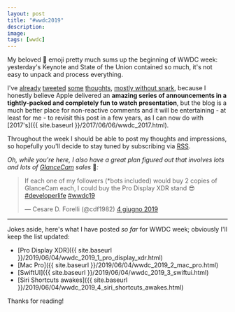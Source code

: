 ```yaml
---
layout: post
title: "#wwdc2019"
description:
image:
tags: [wwdc]
---
```

My beloved 🤯 emoji pretty much sums up the beginning of WWDC week: yesterday's Keynote and State of the Union contained so much, it's not easy to unpack and process everything.

I've [already](https://twitter.com/cdf1982/status/1135653180195450880) [tweeted](https://twitter.com/cdf1982/status/1135667752281280512) [some](https://twitter.com/cdf1982/status/1135674984012103682) [thoughts](https://twitter.com/cdf1982/status/1135669327187927041), [mostly without snark](https://twitter.com/cdf1982/status/1135685124463439872), because I honestly believe Apple delivered an **amazing series of announcements in a tightly-packed and completely fun to watch presentation**, but the blog is a much better place for non-reactive comments and it will be entertaining - at least for me - to revisit this post in a few years, as I can now do with [2017's]({{ site.baseurl }}/2017/06/06/wwdc_2017.html).

Throughout the week I should be able to post my thoughts and impressions, so hopefully you'll decide to stay tuned by subscribing via [RSS](cdf1982.com/feed.xml).

*Oh, while you're here, I also have a great plan figured out that involves lots and lots of [GlanceCam](https://itunes.apple.com/us/app/glancecam-ip-webcam-viewer/id1360797896?l=it&ls=1&mt=12) sales* 🤑*:*
<blockquote class="twitter-tweet" data-lang="it"><p lang="en" dir="ltr">If each one of my followers (*bots included) would buy 2 copies of GlanceCam each, I could buy the Pro Display XDR stand 😎 <a href="https://twitter.com/hashtag/developerlife?src=hash&amp;ref_src=twsrc%5Etfw">#developerlife</a> <a href="https://twitter.com/hashtag/wwdc19?src=hash&amp;ref_src=twsrc%5Etfw">#wwdc19</a></p>&mdash; Cesare D. Forelli (@cdf1982) <a href="https://twitter.com/cdf1982/status/1135799133833453568?ref_src=twsrc%5Etfw">4 giugno 2019</a></blockquote> <script async src="https://platform.twitter.com/widgets.js" charset="utf-8"></script> 


---

Jokes aside, here's what I have posted *so far* for WWDC week; obviously I'll keep the list updated:

- [Pro Display XDR]({{ site.baseurl }}/2019/06/04/wwdc_2019_1_pro_display_xdr.html)
- [Mac Pro]({{ site.baseurl }}/2019/06/04/wwdc_2019_2_mac_pro.html)
- [SwiftUI]({{ site.baseurl }}/2019/06/04/wwdc_2019_3_swiftui.html)
- [Siri Shortcuts awakes]({{ site.baseurl }}/2019/06/04/wwdc_2019_4_siri_shortcuts_awakes.html)

Thanks for reading!